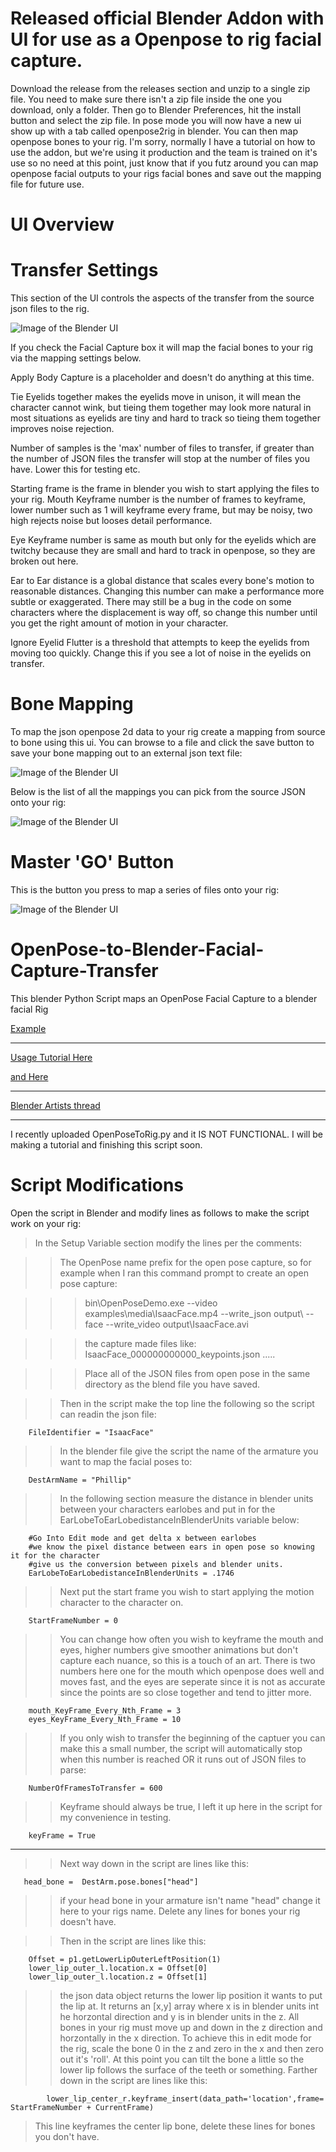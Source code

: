 # Released official Blender Addon with UI for use as a Openpose to rig facial capture.
Download the release from the releases section and unzip to a single zip file.  You need to make sure there isn't a zip file inside the one you download, only a folder.  Then go to Blender Preferences, hit the install button and select the zip file.  In pose mode you will now have a new ui show up with a tab called openpose2rig in blender.  You can then map openpose bones to your rig.   I'm sorry, normally I have a tutorial on how to use the addon, but we're using it production and the team is trained on it's use so no need at this point, just know that if you futz around you can map openpose facial outputs to your rigs facial bones and save out the mapping file for future use.

# UI Overview
# Transfer Settings
This section of the UI controls the aspects of the transfer from the source json files to the rig.

![Image of the Blender UI](https://github.com/nkeeline/OpenPose-to-Blender-Facial-Capture-Transfer/blob/master/Pictures/capturesettings.JPG)

If you check the Facial Capture box it will map the facial bones to your rig via the mapping settings below.  

Apply Body Capture is a placeholder and doesn't do anything at this time.

Tie Eyelids together makes the eyelids move in unison, it will mean the character cannot wink, but tieing them together may look more natural in most situations as eyelids are tiny and hard to track so tieing them together improves noise rejection.

Number of samples is the 'max' number of files to transfer, if greater than the number of JSON files the transfer will stop at the number of files you have.  Lower this for testing etc.

Starting frame is the frame in blender you wish to start applying the files to your rig.
Mouth Keyframe number is the number of frames to keyframe, lower number such as 1 will keyframe every frame, but may be noisy, two high rejects noise but looses detail performance.

Eye Keyframe number is same as mouth but only for the eyelids which are twitchy because they are small and hard to track in openpose, so they are broken out here.

Ear to Ear distance is a global distance that scales every bone's motion to reasonable distances.  Changing this number can make a performance more subtle or exaggerated.  There may still be a bug in the code on some characters where the displacement is way off, so change this number until you get the right amount of motion in your character.

Ignore Eyelid Flutter is a threshold that attempts to keep the eyelids from moving too quickly.  Change this if you see a lot of noise in the eyelids on transfer.
# Bone Mapping
To map the json openpose 2d data to your rig create a mapping from source to bone using this ui.  You can browse to a file and click the save button to save your bone mapping out to an external json text file:

![Image of the Blender UI](https://github.com/nkeeline/OpenPose-to-Blender-Facial-Capture-Transfer/blob/master/Pictures/BoneMapping.JPG)

Below is the list of all the mappings you can pick from the source JSON onto your rig:

![Image of the Blender UI](https://github.com/nkeeline/OpenPose-to-Blender-Facial-Capture-Transfer/blob/master/Pictures/sourceBoneTypes.JPG)

# Master 'GO' Button
This is the button you press to map a series of files onto your rig:

![Image of the Blender UI](https://github.com/nkeeline/OpenPose-to-Blender-Facial-Capture-Transfer/blob/master/Pictures/Run.JPG)

# OpenPose-to-Blender-Facial-Capture-Transfer
This blender Python Script maps an OpenPose Facial Capture to a blender facial Rig

[Example](https://www.youtube.com/watch?v=bzGW4TDXE-0)

---  
[Usage Tutorial Here](https://www.youtube.com/watch?v=EUR6vsE0k6E)

[and Here](https://www.youtube.com/watch?v=rosD1ckjg4E)

---  
[Blender Artists thread](https://blenderartists.org/t/openpose-ai-facial-motion-capture-to-blender-tutorial/1223147)

---
I recently uploaded OpenPoseToRig.py and it IS NOT FUNCTIONAL.  I will be making a tutorial and finishing this script soon.

# Script Modifications

Open the script in Blender and modify lines as follows to make the script work on your rig:

>In the Setup Variable section modify the lines per the comments:

>>The OpenPose name prefix for the open pose capture, so for example when I ran this command prompt to create an open pose capture:

>>>bin\OpenPoseDemo.exe --video examples\media\IsaacFace.mp4 --write_json output\ --face --write_video output\IsaacFace.avi

>>>the capture made files like: IsaacFace_000000000000_keypoints.json .....

>>>Place all of the JSON files from open pose in the same directory as the blend file you have saved.

>>Then in the script make the top line the following so the script can readin the json file:

        FileIdentifier = "IsaacFace"

>>In the blender file give the script the name of the armature you want to map the facial poses to:

        DestArmName = "Phillip"

>>In the following section measure the distance in blender units between your characters earlobes and put in for the EarLobeToEarLobedistanceInBlenderUnits variable below:

        #Go Into Edit mode and get delta x between earlobes
        #we know the pixel distance between ears in open pose so knowing it for the character
        #give us the conversion between pixels and blender units.
        EarLobeToEarLobedistanceInBlenderUnits = .1746

>>Next put the start frame you wish to start applying the motion character to the character on.

        StartFrameNumber = 0

>>You can change how often you wish to keyframe the mouth and eyes, higher numbers give smoother animations but don't capture each nuance, so this is a touch of an art.  There is two numbers here one for the mouth which openpose does well and moves fast, and the eyes are seperate since it is not as accurate since the points are so close together and tend to jitter more.

        mouth_KeyFrame_Every_Nth_Frame = 3
        eyes_KeyFrame_Every_Nth_Frame = 10

>>If you only wish to transfer the beginning of the captuer you can make this a small number, the script will automatically stop when this number is reached OR it runs out of JSON files to parse:

      
        NumberOfFramesToTransfer = 600

>>Keyframe should always be true, I left it up here in the script for my convenience in testing.

        keyFrame = True
  
---

>>Next way down in the script are lines like this:

       head_bone =  DestArm.pose.bones["head"]

>>if your head bone in your armature isn't name "head" change it here to your rigs name.
Delete any lines for bones your rig doesn't have.

>>Then in the script are lines like this:

        Offset = p1.getLowerLipOuterLeftPosition(1)
        lower_lip_outer_l.location.x = Offset[0]
        lower_lip_outer_l.location.z = Offset[1]
        
>>the json data object returns the lower lip position it wants to put the lip at.  It returns an [x,y] array where x is in blender units int he horzontal direction and y is in blender units in the z.  All bones in your rig must move up and down in the z direction and horzontally in the x direction.  To achieve this in edit mode for the rig, scale the bone 0 in the z and zero in the x and then zero out it's 'roll'.  At this point you can tilt the bone a little so the lower lip follows the surface of the teeth or something.
Farther down in the script are lines like this:

            lower_lip_center_r.keyframe_insert(data_path='location',frame= StartFrameNumber + CurrentFrame)
>This line keyframes the center lip bone, delete these lines for bones you don't have.
